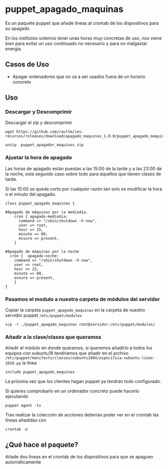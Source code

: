 # puppet_apagado_maquinas

Es un paquete puppet que añade líneas al crontab de los dispositivos para su apagado

En los institutos solemos tener unas horas muy concretas de uso, nos viene bien para evitar un uso continuado no necesario y para no malgastar energía.

## Casos de Uso
- Apagar ordenadores que no va a ser usados fuera de un horario concreto

## Uso

### Descargar y Descomprimir
Descargar el zip y descomprimir

```
wget https://github.com/raultm/ies-recursos/releases/download/apagado_maquinas_1.0.0/puppet_apagado_maquinas.zip

unzip  puppet_apagador_maquinas.zip
```

### Ajustar la hora de apagado
Las horas de apagado están puestas a las 15:00 de la tarde y a las 23:00 de la noche, este segundo caso sobre todo para aquellos que tienen clases de tarde.

Si las 15:00 se queda corto por cualquier razón tan solo es modificar la hora o el minuto del apagado.

```
class puppet_apagado_maquinas {

#Apagado de máquinas por la mediodía.
    cron { apagado-mediodia:
      command => "/sbin/shutdown -h now",
      user => root,
      hour => 15,
      minute => 00,
      ensure => present,
    }

#Apagado de máquinas por la noche
  cron {  apagado-noche:
    command => "/sbin/shutdown -h now",
    user => root,
    hour => 23,
    minute => 00,
    ensure => present,
	}
}

```

### Pasamos el modulo a nuestra carpeta de módulos del servidor

Copiar la carpeta `puppet_apagado_maquinas` en la carpeta de nuestro servidor puppet `/etc/puppet/modules`

```
scp -r ./puppet_apagado_maquinas root@servidor:/etc/puppet/modules/
```


### Añadir a la clase/clases que queramos

Añadir el módulo en donde queramos, si queremos añadirlo a todos los equipos con xubuntu18 tendríamos que añadir en el archivo `/etc/puppet/manifests/classes/xubuntu1804/especifica-xubuntu-linex-2018.pp` la línea

```
include puppet_apagado_maquinas
```

La próxima vez que los clientes hagan puppet ya tendran todo configurado. 

Si quieres comprobarlo en un ordenador concreto puede hacerlo ejecutando

```
puppet agent -tv
```

Tras realizar la colección de acciones deberías poder ver en el crontab las líneas añadidas con

```
crontab -e
```

## ¿Qué hace el paquete?

Añade dos líneas en el crontab de los dispositivos para que se apaguen automáticamente


